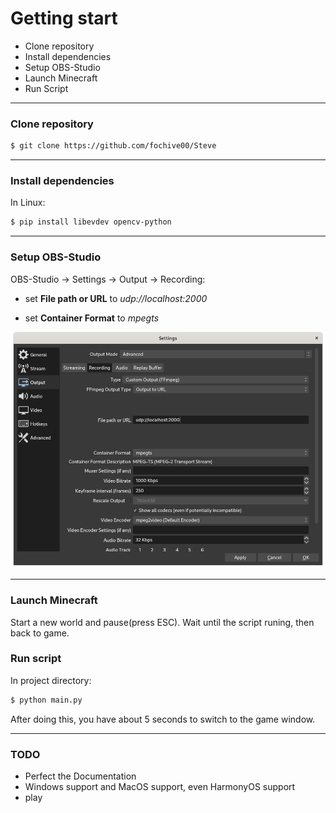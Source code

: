 # Getting start

 - Clone repository
 - Install dependencies
 - Setup OBS-Studio
 - Launch Minecraft
 - Run Script
***
### Clone repository
```sh
$ git clone https://github.com/fochive00/Steve
```
***

### Install dependencies
In Linux:
```sh
$ pip install libevdev opencv-python
```
***

### Setup OBS-Studio
OBS-Studio -> Settings -> Output -> Recording:

 - set **File path or URL** to *udp://localhost:2000*

 - set **Container Format** to *mpegts*

![avatar](imgs/obs-studio-recording-setting.png)
***

### Launch Minecraft
Start a new world and pause(press ESC). Wait until the script runing, then back to game.

### Run script
In project directory:
```sh
$ python main.py
```

After doing this, you have about 5 seconds to switch to the game window.

***

### TODO
 - Perfect the Documentation
 - Windows support and MacOS support, even HarmonyOS support
 - play



